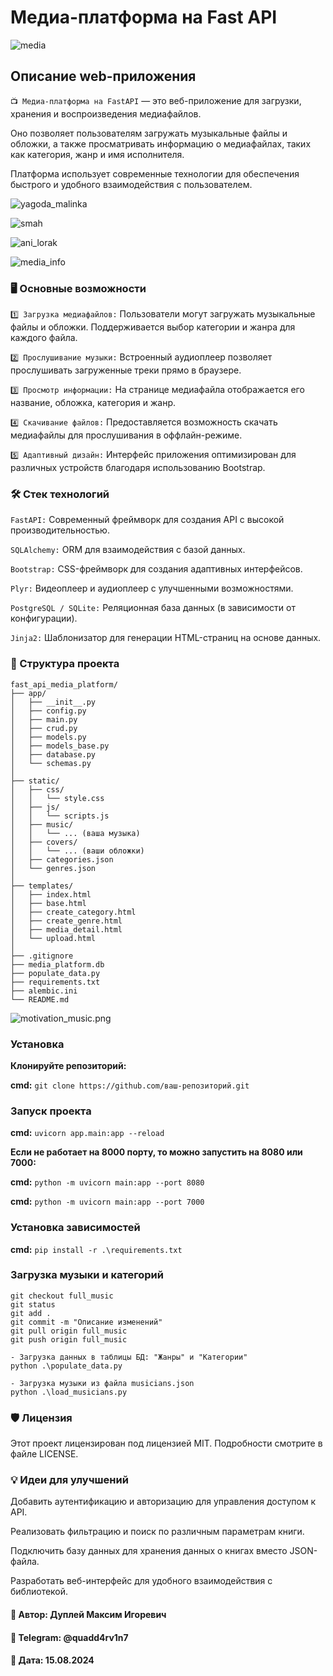 # Медиа-платформа на Fast API
![media](img/media_platform.png)

## Описание web-приложения

`📺 Медиа-платформа на FastAPI` — это веб-приложение для загрузки, хранения и воспроизведения медиафайлов.

Оно позволяет пользователям загружать музыкальные файлы и обложки, а также просматривать информацию о медиафайлах, таких как категория, жанр и имя исполнителя.

Платформа использует современные технологии для обеспечения быстрого и удобного взаимодействия с пользователем.

![yagoda_malinka](img/yagoda_malinka.png)

![smah](img/smah_molitva.png)

![ani_lorak](image.png)

![media_info](img/media_info.png)

### 🖥️ Основные возможности

`1️⃣ Загрузка медиафайлов:` Пользователи могут загружать музыкальные файлы и обложки. Поддерживается выбор категории и жанра для каждого файла.

`2️⃣ Прослушивание музыки:` Встроенный аудиоплеер позволяет прослушивать загруженные треки прямо в браузере.

`3️⃣ Просмотр информации:` На странице медиафайла отображается его название, обложка, категория и жанр.

`4️⃣ Скачивание файлов:` Предоставляется возможность скачать медиафайлы для прослушивания в оффлайн-режиме.

`5️⃣ Адаптивный дизайн:` Интерфейс приложения оптимизирован для различных устройств благодаря использованию Bootstrap.

### 🛠 Стек технологий

`FastAPI:` Современный фреймворк для создания API с высокой производительностью.

`SQLAlchemy:` ORM для взаимодействия с базой данных.

`Bootstrap:` CSS-фреймворк для создания адаптивных интерфейсов.

`Plyr:` Видеоплеер и аудиоплеер с улучшенными возможностями.

`PostgreSQL / SQLite:` Реляционная база данных (в зависимости от конфигурации).

`Jinja2:` Шаблонизатор для генерации HTML-страниц на основе данных.

### 📖 Структура проекта
```
fast_api_media_platform/
├── app/
│   ├── __init__.py
│   ├── config.py
│   ├── main.py
│   ├── crud.py
│   ├── models.py
│   ├── models_base.py
│   ├── database.py
│   └── schemas.py
│
├── static/
│   ├── css/
│   │   └── style.css
│   ├── js/
│   │   └── scripts.js
│   ├── music/
│   │   └── ... (ваша музыка)
│   ├── covers/
│   │   └── ... (ваши обложки)
│   ├── categories.json
│   └── genres.json
│
├── templates/
│   ├── index.html
│   ├── base.html
│   ├── create_category.html
│   ├── create_genre.html
│   ├── media_detail.html
│   └── upload.html
│
├── .gitignore
├── media_platform.db
├── populate_data.py
├── requirements.txt
├── alembic.ini
└── README.md
```

![motivation_music.png](img/motivation_music.png)

### Установка

**Клонируйте репозиторий:**

**cmd:** `git clone https://github.com/ваш-репозиторий.git`

### Запуск проекта

**cmd:** `uvicorn app.main:app --reload`

**Если не работает на 8000 порту, то можно запустить на 8080 или 7000:**

**cmd:** `python -m uvicorn main:app --port 8080`

**cmd:** `python -m uvicorn main:app --port 7000`

### Установка зависимостей

**cmd:** `pip install -r .\requirements.txt`

### Загрузка музыки и категорий

```
git checkout full_music
git status
git add .
git commit -m "Описание изменений"
git pull origin full_music
git push origin full_music
```

```
- Загрузка данных в таблицы БД: "Жанры" и "Категории"
python .\populate_data.py

- Загрузка музыки из файла musicians.json
python .\load_musicians.py
```

### 🛡 Лицензия

Этот проект лицензирован под лицензией MIT. Подробности смотрите в файле LICENSE.

### 💡 Идеи для улучшений

Добавить аутентификацию и авторизацию для управления доступом к API.

Реализовать фильтрацию и поиск по различным параметрам книги.

Подключить базу данных для хранения данных о книгах вместо JSON-файла.

Разработать веб-интерфейс для удобного взаимодействия с библиотекой.

#### **💼 Автор:** Дуплей Максим Игоревич

#### **📲 Telegram:** @quadd4rv1n7

#### **📅 Дата:** 15.08.2024
